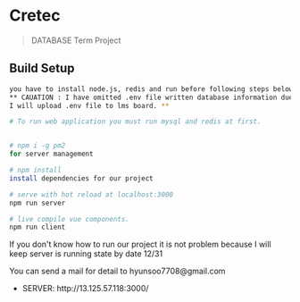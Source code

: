 # Cretec

> DATABASE Term Project

## Build Setup

``` bash
you have to install node.js, redis and run before following steps below.
** CAUATION : I have omitted .env file written database information due to security.
I will upload .env file to lms board. **

# To run web application you must run mysql and redis at first.


# npm i -g pm2
for server management

# npm install
install dependencies for our project

# serve with hot reload at localhost:3000
npm run server

# live compile vue components.
npm run client
```

<p>If you don't know how to run our project it is not problem because I will keep server is running state by date 12/31 </p>
<p>You can send a mail for detail to hyunsoo7708@gmail.com </p>

<ul>
  <li> SERVER: http://13.125.57.118:3000/ </li>
</ul>
